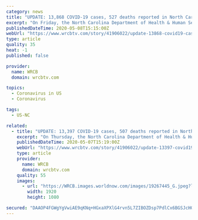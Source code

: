 ```yaml
---
category: news
title: "UPDATE: 13,868 COVID-19 cases, 527 deaths reported in North Carolina"
excerpt: "On Friday, the North Carolina Department of Health & Human Services reported 13,868 confirmed COVID-19 cases statewide and 527 deaths. In the state, 178,613 tests have been completed and 515 people are currently hospitalized."
publishedDateTime: 2020-05-08T15:15:00Z
webUrl: "https://www.wrcbtv.com/story/41906022/update-13868-covid19-cases-527-deaths-reported-in-north-carolina"
type: article
quality: 35
heat: -1
published: false

provider:
  name: WRCB
  domain: wrcbtv.com

topics:
  - Coronavirus in US
  - Coronavirus

tags:
  - US-NC

related:
  - title: "UPDATE: 13,397 COVID-19 cases, 507 deaths reported in North Carolina"
    excerpt: "On Thursday, the North Carolina Department of Health & Human Services reported 13,397 confirmed COVID-19 cases statewide and 507 deaths. In the state, 171,328 tests have been completed and 525 people are currently hospitalized."
    publishedDateTime: 2020-05-07T15:19:00Z
    webUrl: "https://www.wrcbtv.com/story/41906022/update-13397-covid19-cases-507-deaths-reported-in-north-carolina"
    type: article
    provider:
      name: WRCB
      domain: wrcbtv.com
    quality: 55
    images:
      - url: "https://WRCB.images.worldnow.com/images/19267445_G.jpeg?lastEditedDate=1584452742000"
        width: 1920
        height: 1080

secured: "DAAOP4FGWgYgVwiAE9qKNq+HGxaXPXlG4rvn5L7ZIBOZDsp7PdlCx6BGSJcHGQXdgIfEG5sK9JCnvtr0z6LxsTGSJzs+O3e7v9RoqUJvtjILlIWoPv4k734ZVQXQNndVck+QXL0/KmxFW4S5PI+AWO4VVl4UnRX/zS8yGvrqvU/bTKLG3m5Kd1xZ8pa39BU2JJEQz7QUvKDuv51uR3AgC4+6gBdpDHLM+rzYhkIVuy4RnAKns771dQSnhVjld1cA8yE+1Y6JhTmWXkeSKH0YwQuuX0/cP5JQRfzFxq2yX0IRzhbXH6j6sv2eHFJF8nn2zOwvlwsrmqgNyX8Vo2ODPJoggWGLnDivNFL6cKUgyYKA/nZwUY1WmlOjAeDr78PsaBERULq3shsZPNf7nh9Tqhu/Ethd1rT6oB+ERuCk/dQh8gz58B5+sASAPVw73LXPVSqr7PGLHdyLHsRxrfTVnPqxN7YK0zdGzVG04qtB2fE=;E9weMPnuaenB0YN+C6iW8w=="
---
```


